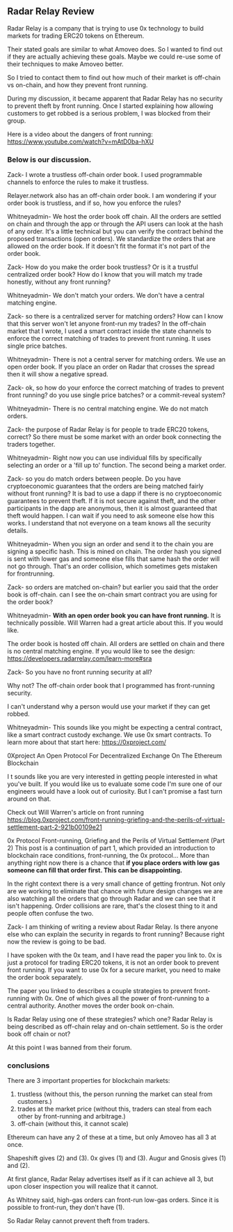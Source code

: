 ## Radar Relay Review

Radar Relay is a company that is trying to use 0x technology to build markets for trading ERC20 tokens on Ethereum.

Their stated goals are similar to what Amoveo does. So I wanted to find out if they are actually achieving these goals. Maybe we could re-use some of their techniques to make Amoveo better.





So I tried to contact them to find out how much of their market is off-chain vs on-chain, and how they prevent front running.

During my discussion, it became apparent that Radar Relay has no security to prevent theft by front running.
Once I started explaining how allowing customers to get robbed is a serious problem, I was blocked from their group.

Here is a video about the dangers of front running:  https://www.youtube.com/watch?v=mAtD0ba-hXU

### Below is our discussion.


Zack-
I wrote a trustless off-chain order book. I used programmable channels to enforce the rules to make it trustless.

Relayer.network also has an off-chain order book.
I am wondering if your order book is trustless, and if so, how you enforce the rules?

Whitneyadmin-
We host the order book off chain. All the orders are settled on chain and through the app or through the API  users can look at the hash of any order. It's a little technical but you can verify the contract behind the proposed transactions (open orders).
We standardize the orders that are allowed on the order book. If it doesn't fit the format it's not part of the order book.

Zack-
How do you make the order book trustless?
Or is it a trustful centralized order book?
How do I know that you will match my trade honestly, without any front running?

Whitneyadmin-
We don't match your orders. We don't have a central matching engine.

Zack-
so there is a centralized server for matching orders?
How can I know that this server won't let anyone front-run my trades?
In the off-chain market that I wrote, I used a smart contract inside the state channels to enforce the correct matching of trades to prevent front running.
It uses single price batches.

Whitneyadmin-
There is not a central server for matching orders. We use an open order book.
If you place an order on Radar that crosses the spread then it will show a negative spread.

Zack-
ok, so how do your enforce the correct matching of trades to prevent front running?
do you use single price batches? or a commit-reveal system?

Whitneyadmin-
There is no central matching engine. We do not match orders.

Zack-
the purpose of Radar Relay is for people to trade ERC20 tokens, correct?
So there must be some market with an order book connecting the traders together.

Whitneyadmin-
Right now you can use individual fills by specifically selecting an order or a 'fill up to' function. The second being a market order.

Zack-
so you do match orders between people.
Do you have cryptoeconomic guarantees that the orders are being matched fairly without front running?
It is bad to use a dapp if there is no cryptoeconomic guarantees to prevent theft.
If it is not secure against theft, and the other participants in the dapp are anonymous, then it is almost guaranteed that theft would happen.
I can wait if you need to ask someone else how this works. I understand that not everyone on a team knows all the security details.

Whitneyadmin-
When you sign an order and send it to the chain you are signing a specific hash. This is mined on chain. The order hash you signed is sent with lower gas and someone else fills that same hash the order will not go through. That's an order collision, which sometimes gets mistaken for frontrunning.

Zack-
so orders are matched on-chain?
but earlier you said that the order book is off-chain.
can I see the on-chain smart contract you are using for the order book?

Whitneyadmin-
**With an open order book you can have front running.** It is technically possible. Will Warren had a great article about this. If you would like.

The order book is hosted off chain. All orders are settled on chain and there is no central matching engine.
If you would like to see the design:
https://developers.radarrelay.com/learn-more#sra

Zack-
So you have no front running security at all?

Why not?
The off-chain order book that I programmed has front-running security.

I can't understand why a person would use your market if they can get robbed.

Whitneyadmin-
This sounds like you might be expecting a central contract, like a smart contract custody exchange. We use 0x smart contracts. To learn more about that start here: https://0xproject.com/

0Xproject
An Open Protocol For Decentralized Exchange On The Ethereum Blockchain

I t sounds like you are very interested in getting people interested in what you've built. If you would like us to evaluate some code I'm sure one of our engineers would have a look out of curiosity. But I can't promise a fast turn around on that.

Check out Will Warren's article on front running
https://blog.0xproject.com/front-running-griefing-and-the-perils-of-virtual-settlement-part-2-921b00109e21

0x Protocol
Front-running, Griefing and the Perils of Virtual Settlement (Part 2)
This post is a continuation of part 1, which provided an introduction to blockchain race conditions, front-running, the 0x protocol…
More than anything right now there is a chance that **if you place orders with low gas someone can fill that order first. This can be disappointing.**

In the right context there is a very small chance of getting frontrun. Not only are we working to eliminate that chance with future design changes we are also watching all the orders that go through Radar and we can see that it isn't happening. Order collisions are rare, that's the closest thing to it and people often confuse the two.

Zack-
I am thinking of writing a review about Radar Relay.
Is there anyone else who can explain the security in regards to front running?
Because right now the review is going to be bad.

I have spoken with the 0x team, and I have read the paper you link to.
0x is just a protocol for trading ERC20 tokens, it is not an order book to prevent front running.
If you want to use 0x for a secure market, you need to make the order book separately.

The paper you linked to describes a couple strategies to prevent front-running with 0x.
One of which gives all the power of front-running to a central authority.
Another moves the order book on-chain.

Is Radar Relay using one of these strategies? which one?
Radar Relay is being described as off-chain relay and on-chain settlement.
So is the order book off chain or not?



At this point I was banned from their forum.

### conclusions

There are 3 important properties for blockchain markets:
1) trustless (without this, the person running the market can steal from customers.)
2) trades at the market price (without this, traders can steal from each other by front-running and arbitrage.)
3) off-chain (without this, it cannot scale)

Ethereum can have any 2 of these at a time, but only Amoveo has all 3 at once.

Shapeshift gives (2) and (3).
0x gives (1) and (3).
Augur and Gnosis gives (1) and (2).

At first glance, Radar Relay advertises itself as if it can achieve all 3, but upon closer inspection you will realize that it cannot.

As Whitney said, high-gas orders can front-run low-gas orders.
Since it is possible to front-run, they don't have (1).

So Radar Relay cannot prevent theft from traders.